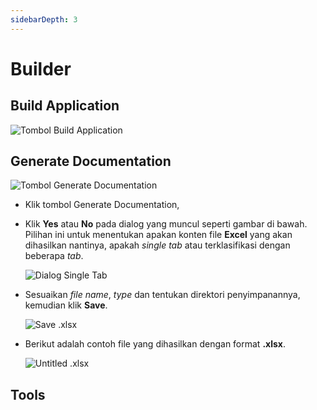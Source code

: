 ```yaml
---
sidebarDepth: 3
---
```


# Builder

## Build Application

![Tombol Build Application](/images/btn-build-app.png)

## Generate Documentation

![Tombol Generate Documentation](/images/btn-gen-doc.png)

- Klik tombol Generate Documentation,
- Klik **Yes** atau **No** pada dialog yang muncul seperti gambar di bawah.
  Pilihan ini untuk menentukan apakan konten file **Excel** yang akan dihasilkan nantinya, apakah _single tab_ atau terklasifikasi dengan beberapa _tab_.

  ![Dialog Single Tab](/images/dialog-single-tab.png)

- Sesuaikan _file name_, _type_ dan tentukan direktori penyimpanannya, kemudian klik **Save**.

  ![Save .xlsx](/images/save-xlsx.png)

- Berikut adalah contoh file yang dihasilkan dengan format **.xlsx**.

  ![Untitled .xlsx](/images/untitled-xlsx.png)

## Tools
